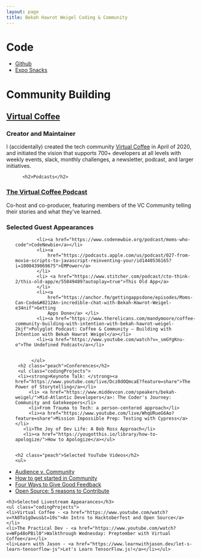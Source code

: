 ```yaml
---
layout: page
title: Bekah Hawrot Weigel Coding & Community
---
```


<div >
  <h1 >Code</h1>
  <ul>
  <li><a href="https://github.com/BekahHW">Github</a></li>
    <li><a href="https://expo.io/@bekahhw/snacks">Expo Snacks</a></li>
  </ul>
          <h1>Community Building</h1>
<h2><a href="https://virtualcoffee.io/">Virtual Coffee</a></h2>
<h3>Creator and Maintainer</h3>
<p>I (accidentally) created the tech community <a href="https://virtualcoffee.io/">Virtual Coffee</a> in April of 2020, and initiated the vision that supports 700+ developers at all levels with weekly events, slack, monthly challenges, a newsletter, podcast, and larger initiatives.</p>
          
          <h2>Podcasts</h2>
<h3><a href="https://virtualcoffee.io/podcast/">The Virtual Coffee Podcast</a></h3>
<p>Co-host and co-producer, featuring members of the VC Community telling their stories and what they've learned.</p>

<h3>Selected Guest Appearances</h3>
            <ul>

            <li><a href="https://www.codenewbie.org/podcast/moms-who-code">CodeNewbie</a></li>
            <li><a
                href="https://podcasts.apple.com/us/podcast/027-from-movie-scripts-to-javascript-reinventing-your/id1440536165?i=1000439069675">EMPower</a>
            </li>
            <li> <a href="https://www.stitcher.com/podcast/cto-think-2/this-old-app/e/55049489?autoplay=true">This Old App</a>
            </li>
            <li><a
                href="https://anchor.fm/gettingappsdone/episodes/Moms-Can-Code&#8212An-incredible-chat-with-Bekah-Hawrot-Weigel-e34nif">Getting
                Apps Done</a> </li>
            <li><a href="https://www.therelicans.com/mandymoore/coffee-community-building-with-intention-with-bekah-hawrot-weigel-2kjf">Polyglot Podcast: Coffee & Community – Building with Intention with Bekah Hawrot Weigel</a></li>
            <li><a href="https://www.youtube.com/watch?v=_smGYgKnu-o">The Undefined Podcast</a></li>


          </ul>
     <h2 class="peach">Conferences</h2>
     <ul class="codingProjects">
     <li><strong>Keynote Talk: </strong><a href="https://www.youtube.com/live/Dcz0dOQmcaE?feature=share">The Power of Storytelling</a></li>
         <li> <a href="https://www.middevcon.com/speakers/bekah-weigel/">Mid-Atlantic Developers</a>: The Coder's Journey: Community and Gatekeepers</li>
         <li>From Trauma to Tech: a person-centered approach</li>
         <li><a href="https://www.youtube.com/live/WhqURueG6Ao?feature=share">Mission Impossible Prep: Testing with Cypress</a></li>
       <li>The Joy of Dev Life: A Bob Ross Approach</li>
       <li><a href="https://yougotthis.io/library/how-to-apologize/">How to Apologize</a></ul>


    <h2 class="peach">Selected YouTube Videos</h2>
    <ul>
<li><a href="https://youtu.be/sU7-SfukPT8">Audience v. Community</a></li>
<li><a href="https://youtu.be/K4vFE12QDxA">How to get started in Community</a></li>
<li><a href="https://youtu.be/Ce6Bm2O7D58">Four Ways to Give Good Feedback</a></li>
<li><a href="https://youtu.be/i-94sdTLqNA"> Open Source: 5 reasons to Contribute</a></li>
    </ul>

    <h3>Selected Livestream Appearances</h3>
    <ul class="codingProjects">
    <li>Virtual Coffee - <a href="https://www.youtube.com/watch?v=YA0To1gOwus&t=10s">An Intro to Hacktoberfest and Open Source</a></li>
    <li>The Practical Dev - <a href="https://www.youtube.com/watch?v=WFp48oPBil0">Walkthrough Wednesday: Preptember with Virtual Coffee</a></li>
    <li>Learn with Jason - <a href="https://www.learnwithjason.dev/let-s-learn-tensorflow-js">Let's Learn TensorFlow.js!</a></li></ul>

